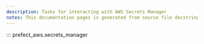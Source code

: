 ```yaml
---
description: Tasks for interacting with AWS Secrets Manager
notes: This documentation pages is generated from source file docstrings.
---
```


::: prefect_aws.secrets_manager